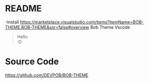 # README
-Install
https://marketplace.visualstudio.com/items?itemName=BOB-THEME.BOB-THEME&ssr=false#overview
Bob Theme Vscode
>Hello<br>
>:D
# Source Code
https://github.com/DEVPOB/BOB-THEME
